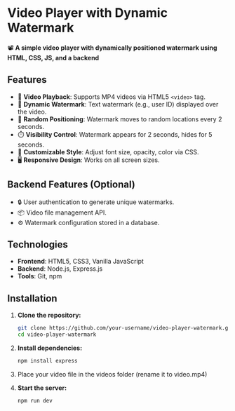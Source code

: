 # Video Player with Dynamic Watermark

📽️ **A simple video player with dynamically positioned watermark using HTML, CSS, JS, and a backend**

## Features

- 🎥 **Video Playback**: Supports MP4 videos via HTML5 `<video>` tag.
- 🔀 **Dynamic Watermark**: Text watermark (e.g., user ID) displayed over the video.
- 🎲 **Random Positioning**: Watermark moves to random locations every 2 seconds.
- ⏱️ **Visibility Control**: Watermark appears for 2 seconds, hides for 5 seconds.
- 🎨 **Customizable Style**: Adjust font size, opacity, color via CSS.
- 🖥️ **Responsive Design**: Works on all screen sizes.

## Backend Features (Optional)

- 🔒 User authentication to generate unique watermarks.
- 📦 Video file management API.
- ⚙️ Watermark configuration stored in a database.

## Technologies

- **Frontend**: HTML5, CSS3, Vanilla JavaScript
- **Backend**: Node.js, Express.js
- **Tools**: Git, npm

## Installation

1. **Clone the repository:**
   ```bash
   git clone https://github.com/your-username/video-player-watermark.git
   cd video-player-watermark
   ```
2. **Install dependencies:**

   ```bash
   npm install express
   ```

3. Place your video file in the videos folder (rename it to video.mp4)

4. **Start the server:**

   ```bash
   npm run dev

   ```
